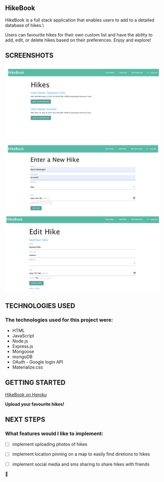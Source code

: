 ## HikeBook


HikeBook is a full stack application that enables users to add to a detailed database of hikes.\ 

Users can favourite hikes for their own custom list and have the ability to add, edit, or delete hikes based on their preferences. Enjoy and explore!


## SCREENSHOTS

![Hike List](./public/images/screenshots/hike-list.png)
![Add Hikes](./public/images/screenshots/add-hike.png)
![Edit Hikes](./public/images/screenshots/edit-hike.png)

## TECHNOLOGIES USED

### The technologies used for this project were:

- HTML
- JavaScript
- Node.js
- Express.js
- Mongoose
- mongoDB
- OAuth - Google login API
- Materialize.css

## GETTING STARTED

[HikeBook on Heroku](https://hike-book.herokuapp.com/)

**Upload your favourite hikes!**

## NEXT STEPS

### What features would I like to implement:


- [ ] implement uploading photos of hikes
- [ ] implement location pinning on a map to easily find diretions to hikes
- [ ] implement social media and sms sharing to share hikes with friends


:camel: